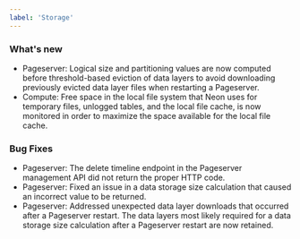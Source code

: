 ```yaml
---
label: 'Storage'
---
```


### What's new

- Pageserver: Logical size and partitioning values are now computed before threshold-based eviction of data layers to avoid downloading previously evicted data layer files when restarting a Pageserver.
- Compute: Free space in the local file system that Neon uses for temporary files, unlogged tables, and the local file cache, is now monitored in order to maximize the space available for the local file cache.

### Bug Fixes

- Pageserver: The delete timeline endpoint in the Pageserver management API did not return the proper HTTP code.
- Pageserver: Fixed an issue in a data storage size calculation that caused an incorrect value to be returned.
- Pageserver: Addressed unexpected data layer downloads that occurred after a Pageserver restart. The data layers most likely required for a data storage size calculation after a Pageserver restart are now retained.
